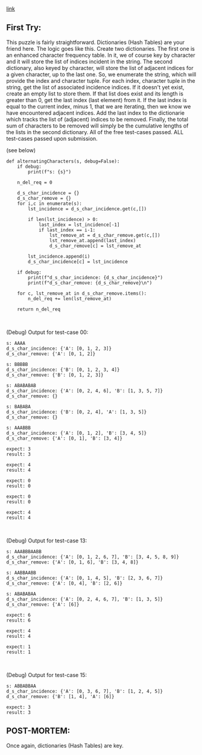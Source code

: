 [link](https://www.hackerrank.com/challenges/alternating-characters/problem?h_l=interview&isFullScreen=false&playlist_slugs%5B%5D%5B%5D%5B%5D=interview-preparation-kit&playlist_slugs%5B%5D%5B%5D%5B%5D=strings&h_r=next-challenge&h_v=zen)


## First Try:

This puzzle is fairly straightforward.  Dictionaries (Hash Tables) are your friend here.  The logic goes like this.  Create two dictionaries.  The first one is an enhanced character frequency table.  In it, we of course key by character and it will store the list of indices incident in the string.  The second dictionary, also keyed by character, will store the list of adjacent indices for a given character, up to the last one.  So, we enumerate the string, which will provide the index and character tuple.  For each index, character tuple in the string, get the list of associated incidence indices.  If it doesn't yet exist, create an empty list to store them.  If that list does exist and its length is greater than 0, get the last index (last element) from it.  If the last index is equal to the current index, minus 1, that we are iterating, then we know we have encountered adjacent indices.  Add the last index to the dictionarie which tracks the list of (adjacent) indices to be removed.  Finally, the total sum of characters to be removed will simply be the cumulative lengths of the lists in the second dictionary.  All of the free test-cases passed.  ALL test-cases passed upon submission.

(see below)

```
def alternatingCharacters(s, debug=False):
    if debug:
        print(f"s: {s}")

    n_del_req = 0

    d_s_char_incidence = {}
    d_s_char_remove = {}
    for i,c in enumerate(s):
        lst_incidence = d_s_char_incidence.get(c,[])

        if len(lst_incidence) > 0:
            last_index = lst_incidence[-1]
            if last_index == i-1:
                lst_remove_at = d_s_char_remove.get(c,[])
                lst_remove_at.append(last_index)
                d_s_char_remove[c] = lst_remove_at

        lst_incidence.append(i)
        d_s_char_incidence[c] = lst_incidence

    if debug:
        print(f"d_s_char_incidence: {d_s_char_incidence}")
        print(f"d_s_char_remove: {d_s_char_remove}\n")

    for c, lst_remove_at in d_s_char_remove.items():
        n_del_req += len(lst_remove_at)

    return n_del_req
```

<p><br>

(Debug) Output for test-case 00:

```
s: AAAA
d_s_char_incidence: {'A': [0, 1, 2, 3]}
d_s_char_remove: {'A': [0, 1, 2]}

s: BBBBB
d_s_char_incidence: {'B': [0, 1, 2, 3, 4]}
d_s_char_remove: {'B': [0, 1, 2, 3]}

s: ABABABAB
d_s_char_incidence: {'A': [0, 2, 4, 6], 'B': [1, 3, 5, 7]}
d_s_char_remove: {}

s: BABABA
d_s_char_incidence: {'B': [0, 2, 4], 'A': [1, 3, 5]}
d_s_char_remove: {}

s: AAABBB
d_s_char_incidence: {'A': [0, 1, 2], 'B': [3, 4, 5]}
d_s_char_remove: {'A': [0, 1], 'B': [3, 4]}

expect: 3
result: 3

expect: 4
result: 4

expect: 0
result: 0

expect: 0
result: 0

expect: 4
result: 4
```

<p><br>

(Debug) Output for test-case 13:

```
s: AAABBBAABB
d_s_char_incidence: {'A': [0, 1, 2, 6, 7], 'B': [3, 4, 5, 8, 9]}
d_s_char_remove: {'A': [0, 1, 6], 'B': [3, 4, 8]}

s: AABBAABB
d_s_char_incidence: {'A': [0, 1, 4, 5], 'B': [2, 3, 6, 7]}
d_s_char_remove: {'A': [0, 4], 'B': [2, 6]}

s: ABABABAA
d_s_char_incidence: {'A': [0, 2, 4, 6, 7], 'B': [1, 3, 5]}
d_s_char_remove: {'A': [6]}

expect: 6
result: 6

expect: 4
result: 4

expect: 1
result: 1
```

<p><br>

(Debug) Output for test-case 15:

```
s: ABBABBAA
d_s_char_incidence: {'A': [0, 3, 6, 7], 'B': [1, 2, 4, 5]}
d_s_char_remove: {'B': [1, 4], 'A': [6]}

expect: 3
result: 3
```

## POST-MORTEM:

Once again, dictionaries (Hash Tables) are key.